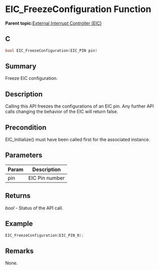 # EIC\_FreezeConfiguration Function

**Parent topic:**[External Interrupt Controller \(EIC\)](GUID-0FA8D568-78B0-478D-8936-46B273757F9E.md)

## C

```c
bool EIC_FreezeConfiguration(EIC_PIN pin)
```

## Summary

Freeze EIC configuration.

## Description

Calling this API freezes the configurations of an EIC pin. Any further API<br />calls changing the behavior of the EIC will return false.

## Precondition

EIC\_Initialize\(\) must have been called first for the associated instance.

## Parameters

|Param|Description|
|-----|-----------|
|pin|EIC Pin number|

## Returns

*bool* - Status of the API call.

## Example

```c
EIC_FreezeConfiguration(EIC_PIN_0);
```

## Remarks

None.

